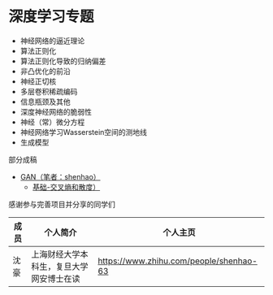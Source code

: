 # 深度学习专题

- 神经网络的逼近理论
- 算法正则化
- 算法正则化导致的归纳偏差
- 非凸优化的前沿
- 神经正切核
- 多层卷积稀疏编码
- 信息瓶颈及其他
- 深度神经网络的脆弱性
- 神经（常）微分方程
- 神经网络学习Wasserstein空间的测地线
- 生成模型



部分成稿

- [GAN（笔者：shenhao）](GAN_shenhao.md)
  - [基础-交叉熵和散度）](交叉熵和散度.md)



感谢参与完善项目并分享的同学们

| 成员 | 个人简介                                 | 个人主页                                |
| ---- | ---------------------------------------- | --------------------------------------- |
| 沈豪 | 上海财经大学本科生，复旦大学网安博士在读 | https://www.zhihu.com/people/shenhao-63 |

#### 